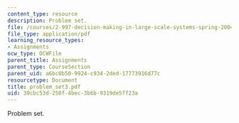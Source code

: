 ```yaml
---
content_type: resource
description: Problem set.
file: /courses/2-997-decision-making-in-large-scale-systems-spring-2004/30cbc53d250f4bec3b6b9319de5ff23a_problem_set3.pdf
file_type: application/pdf
learning_resource_types:
- Assignments
ocw_type: OCWFile
parent_title: Assignments
parent_type: CourseSection
parent_uid: a6bc0b50-9924-c934-2ded-17773916d77c
resourcetype: Document
title: problem_set3.pdf
uid: 30cbc53d-250f-4bec-3b6b-9319de5ff23a
---
```

Problem set.

